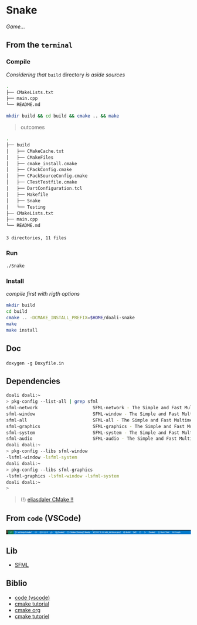 # Snake

_Game..._

## From the `terminal`
### Compile

_Considering that_ `build` directory _is aside sources_

```bash
.
├── CMakeLists.txt
├── main.cpp
└── README.md
```

```bash
mkdir build && cd build && cmake .. && make
```

> outcomes

```bash
.
├── build
│   ├── CMakeCache.txt
│   ├── CMakeFiles
│   ├── cmake_install.cmake
│   ├── CPackConfig.cmake
│   ├── CPackSourceConfig.cmake
│   ├── CTestTestfile.cmake
│   ├── DartConfiguration.tcl
│   ├── Makefile
│   ├── Snake
│   └── Testing
├── CMakeLists.txt
├── main.cpp
└── README.md

3 directories, 11 files
```

### Run

```bash
./Snake
```

### Install

_compile first with rigth options_

```bash
mkdir build
cd build
cmake .. -DCMAKE_INSTALL_PREFIX=$HOME/doali-snake
make
make install
```

## Doc

`doxygen -g Doxyfile.in`

## Dependencies

```bash
doali doali:~ 
> pkg-config --list-all | grep sfml
sfml-network                     SFML-network - The Simple and Fast Multimedia Library, network module.
sfml-window                      SFML-window - The Simple and Fast Multimedia Library, window module.
sfml-all                         SFML-all - The Simple and Fast Multimedia Library, all modules.
sfml-graphics                    SFML-graphics - The Simple and Fast Multimedia Library, graphics module.
sfml-system                      SFML-system - The Simple and Fast Multimedia Library, system module.
sfml-audio                       SFML-audio - The Simple and Fast Multimedia Library, audio module.
doali doali:~ 
> pkg-config --libs sfml-window
-lsfml-window -lsfml-system
doali doali:~ 
> pkg-config --libs sfml-graphics 
-lsfml-graphics -lsfml-window -lsfml-system
doali doali:~ 
> 
```

> (!) [eliasdaler CMake !!](https://eliasdaler.github.io/using-cmake/)

## From `code` (VSCode)

![Build_Run_CMake](./img/vscode_cmake.png)

## Lib

- [SFML](https://www.sfml-dev.org/index-fr.php)

## Biblio

- [code (vscode)](https://code.visualstudio.com/docs/cpp/CMake-linux)
- [cmake tutorial](http://sirien.metz.supelec.fr/depot/SIR/TutorielCMake/index.html)
- [cmake org](https://cmake.org/cmake/help/latest/guide/tutorial/A%20Basic%20Starting%20Point.html#)
- [cmake tutoriel](http://sirien.metz.supelec.fr/depot/SIR/TutorielCMake/index.html)